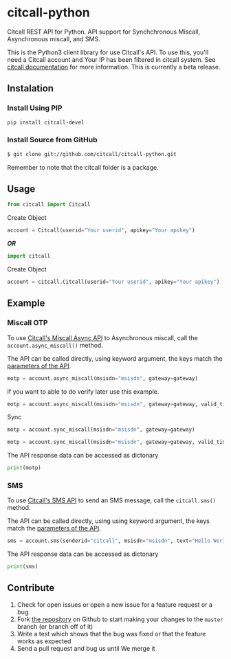# citcall-python

Citcall REST API for Python. API support for Synchchronous Miscall, Asynchronous miscall, and SMS.

This is the Python3 client library for use Citcall's API. To use this, you'll need a Citcall account and Your IP has been filtered in citcall system. See [citcall documentation](https://docs.citcall.com/) for more information. This is currently a beta release.


## Instalation

### Install Using PIP
```bash
pip install citcall-devel
```
### Install Source from GitHub

```bash
$ git clone git://github.com/citcall/citcall-python.git
``` 
Remember to note that the citcall folder is a package.


## Usage

```python
from citcall import Citcall
```
Create Object
```python
account = Citcall(userid="Your userid", apikey="Your apikey")
```
***OR***

```python
import citcall
```
Create Object
```python
account = citcall.Citcall(userid="Your userid", apikey="Your apikey")
```


## Example

### Miscall OTP

To use [Citcall's Miscall Async API](https://docs.citcall.com/async/) to Asynchronous miscall, call the `account.async_miscall()` method.

The API can be called directly, using keyword argument, the keys match the [parameters of the API](https://docs.citcall.com/async/).

```python
motp = account.async_miscall(msisdn="msisdn", gateway=gateway)
```
If you want to able to do verify later use this example.
```python
motp = account.async_miscall(msisdn="msisdn", gateway=gateway, valid_time=valid_time, limit_try=limit_try)

```
Sync
```python
motp = account.sync_miscall(msisdn="msisdn", gateway=gateway)
```
```python
motp = account.sync_miscall(msisdn="msisdn", gateway=gateway, valid_time=valid_time, limit_try=limit_try)
```
The API response data can be accessed as dictonary
```python
print(motp)
```
### SMS
To use [Citcall's SMS API](https://docs.citcall.com/#sms) to send an SMS message, call the `citcall.sms()` method.

The API can be called directly, using using keyword argument, the keys match the [parameters of the API](https://docs.citcall.com/#sms).

```python
sms = account.sms(senderid="citcall", msisdn="msisdn", text="Hello World!")
```
The API response data can be accessed as dictonary

```python
print(sms)
```
## Contribute

1.  Check for open issues or open a new issue for a feature request or a bug
2.  Fork [the repository](https://github.com/citcall/citcall-python) on Github to start making your changes to the `master` branch (or branch off of it)
3.  Write a test which shows that the bug was fixed or that the feature works as expected
4.  Send a pull request and bug us until We merge it
